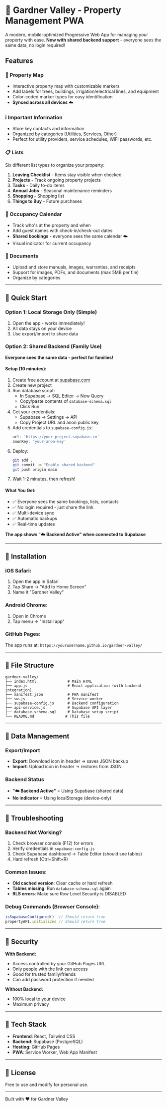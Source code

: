 # 🏡 Gardner Valley - Property Management PWA

A modern, mobile-optimized Progressive Web App for managing your property with ease. **Now with shared backend support** - everyone sees the same data, no login required!

## Features

### 📍 Property Map
- Interactive property map with customizable markers
- Add labels for trees, buildings, irrigation/electrical lines, and equipment
- Color-coded marker types for easy identification
- **Synced across all devices** ☁️

### ℹ️ Important Information
- Store key contacts and information
- Organized by categories (Utilities, Services, Other)
- Perfect for utility providers, service schedules, WiFi passwords, etc.

### 📋 Lists
Six different list types to organize your property:
1. **Leaving Checklist** - Items stay visible when checked
2. **Projects** - Track ongoing property projects
3. **Tasks** - Daily to-do items
4. **Annual Jobs** - Seasonal maintenance reminders
5. **Shopping** - Shopping list
6. **Things to Buy** - Future purchases

### 📅 Occupancy Calendar
- Track who's at the property and when
- Add guest names with check-in/check-out dates
- **Shared bookings** - everyone sees the same calendar ☁️
- Visual indicator for current occupancy

### 📄 Documents
- Upload and store manuals, images, warranties, and receipts
- Support for images, PDFs, and documents (max 5MB per file)
- Organize by categories

---

## 🚀 Quick Start

### Option 1: Local Storage Only (Simple)
1. Open the app - works immediately!
2. All data stays on your device
3. Use export/import to share data

### Option 2: Shared Backend (Family Use)
**Everyone sees the same data - perfect for families!**

#### Setup (10 minutes):
1. Create free account at [supabase.com](https://supabase.com)
2. Create new project
3. Run database script:
   - In Supabase → SQL Editor → New Query
   - Copy/paste contents of `database-schema.sql`
   - Click Run
4. Get your credentials:
   - Supabase → Settings → API
   - Copy Project URL and anon public key
5. Add credentials to `supabase-config.js`:
   ```javascript
   url: 'https://your-project.supabase.co'
   anonKey: 'your-anon-key'
   ```
6. Deploy:
   ```bash
   git add .
   git commit -m "Enable shared backend"
   git push origin main
   ```
7. Wait 1-2 minutes, then refresh!

#### What You Get:
- ✅ Everyone sees the same bookings, lists, contacts
- ✅ No login required - just share the link
- ✅ Multi-device sync
- ✅ Automatic backups
- ✅ Real-time updates

**The app shows "☁️ Backend Active" when connected to Supabase**

---

## 📱 Installation

### iOS Safari:
1. Open the app in Safari
2. Tap Share → "Add to Home Screen"
3. Name it "Gardner Valley"

### Android Chrome:
1. Open in Chrome
2. Tap menu → "Install app"

### GitHub Pages:
The app runs at: `https://yourusername.github.io/gardner-valley/`

---

## 🔧 File Structure

```
gardner-valley/
├── index.html              # Main HTML
├── app.js                  # React application (with backend integration)
├── manifest.json           # PWA manifest
├── sw.js                   # Service worker
├── supabase-config.js      # Backend configuration
├── api-service.js          # Supabase API layer
├── database-schema.sql     # Database setup script
└── README.md              # This file
```

---

## 💾 Data Management

### Export/Import
- **Export**: Download icon in header → saves JSON backup
- **Import**: Upload icon in header → restores from JSON

### Backend Status
- **"☁️ Backend Active"** = Using Supabase (shared data)
- **No indicator** = Using localStorage (device-only)

---

## 🐛 Troubleshooting

### Backend Not Working?
1. Check browser console (F12) for errors
2. Verify credentials in `supabase-config.js`
3. Check Supabase dashboard → Table Editor (should see tables)
4. Hard refresh (Ctrl+Shift+R)

### Common Issues:
- **Old cached version**: Clear cache or hard refresh
- **Tables missing**: Run `database-schema.sql` again
- **RLS errors**: Make sure Row Level Security is DISABLED

### Debug Commands (Browser Console):
```javascript
isSupabaseConfigured()  // Should return true
propertyAPI.initialized // Should return true
```

---

## 🔐 Security

**With Backend:**
- Access controlled by your GitHub Pages URL
- Only people with the link can access
- Good for trusted family/friends
- Can add password protection if needed

**Without Backend:**
- 100% local to your device
- Maximum privacy

---

## 🌟 Tech Stack

- **Frontend**: React, Tailwind CSS
- **Backend**: Supabase (PostgreSQL)
- **Hosting**: GitHub Pages
- **PWA**: Service Worker, Web App Manifest

---

## 📝 License

Free to use and modify for personal use.

---

Built with ❤️ for Gardner Valley
